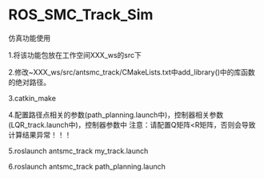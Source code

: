 # ROS_SMC_Track_Sim
仿真功能使用

1.将该功能包放在工作空间XXX_ws的src下

2.修改~XXX_ws/src/antsmc_track/CMakeLists.txt中add_library()中的库函数的绝对路径。

3.catkin_make
	
4.配置路径点相关的参数(path_planning.launch中)，控制器相关参数(LQR_track.launch中)，控制器参数中
	  注意：请配置Q矩阵<R矩阵，否则会导致计算结果异常！！！

5.roslaunch antsmc_track my_track.launch

6.roslaunch antsmc_track path_planning.launch
